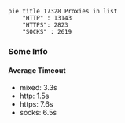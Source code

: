 
```mermaid
pie title 17328 Proxies in list
    "HTTP" : 13143
    "HTTPS": 2823
    "SOCKS" : 2619
```

### Some Info
#### Average Timeout

- mixed: 3.3s
- http: 1.5s
- https: 7.6s
- socks: 6.5s